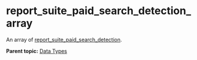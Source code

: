 # report\_suite\_paid\_search\_detection\_array

An array of [report\_suite\_paid\_search\_detection](r_report_suite_paid_search_detection.md#).

**Parent topic:** [Data Types](../data_types/c_datatypes.md)


